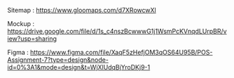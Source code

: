 Sitemap : https://www.gloomaps.com/d7XRowcwXl

Mockup : https://drive.google.com/file/d/1s_c4nszBcwwwG1j1WsmPcKVnqdLUrpBR/view?usp=sharing

Figma : https://www.figma.com/file/XaqF5zHefjOM3qOS64U95B/POS-Assignment-7?type=design&node-id=0%3A1&mode=design&t=WjXlUdqBjYroDKj9-1

